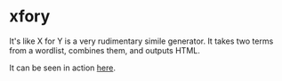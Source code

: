 # xfory
It's like X for Y is a very rudimentary simile generator.
It takes two terms from a wordlist, combines them, and outputs HTML.

It can be seen in action [here](http://andrewporter.com.au/cgi-bin/xfory.py).
